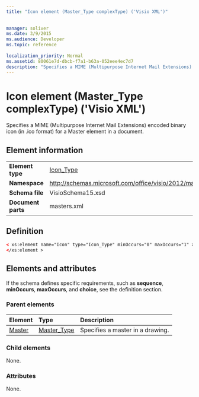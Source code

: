 ```yaml
---
title: "Icon element (Master_Type complexType) ('Visio XML')"
 
 
manager: soliver
ms.date: 3/9/2015
ms.audience: Developer
ms.topic: reference
 
localization_priority: Normal
ms.assetid: 80061e7d-dbcb-f7a1-b63a-052eee4ec7d7
description: "Specifies a MIME (Multipurpose Internet Mail Extensions) encoded binary icon (in .ico format) for a Master element in a document."
---
```


# Icon element (Master_Type complexType) ('Visio XML')

Specifies a MIME (Multipurpose Internet Mail Extensions) encoded binary icon (in .ico format) for a Master element in a document.
  
## Element information

|||
|:-----|:-----|
|**Element type** <br/> |[Icon_Type](icon_type-complextypevisio-xml.md) <br/> |
|**Namespace** <br/> |http://schemas.microsoft.com/office/visio/2012/main  <br/> |
|**Schema file** <br/> |VisioSchema15.xsd  <br/> |
|**Document parts** <br/> |masters.xml  <br/> |
   
## Definition

```XML
< xs:element name="Icon" type="Icon_Type" minOccurs="0" maxOccurs="1" >
</xs:element >
```

## Elements and attributes

If the schema defines specific requirements, such as **sequence**, **minOccurs**, **maxOccurs**, and **choice**, see the definition section. 
  
### Parent elements

|**Element**|**Type**|**Description**|
|:-----|:-----|:-----|
|[Master](master-element-masters_type-complextypevisio-xml.md) <br/> |[Master_Type](master_type-complextypevisio-xml.md) <br/> |Specifies a master in a drawing.  <br/> |
   
### Child elements

None.
  
### Attributes

None.
  

